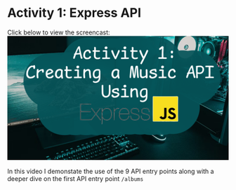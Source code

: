 # Activity 1: Express API

Click below to view the screencast:
[![Video URL](screenshots/1.png)](https://www.youtube.com/watch?v=Ayv-jeLgHC0)

In this video I demonstate the use of the 9 API entry points along with a deeper dive on the first API entry point `/albums`